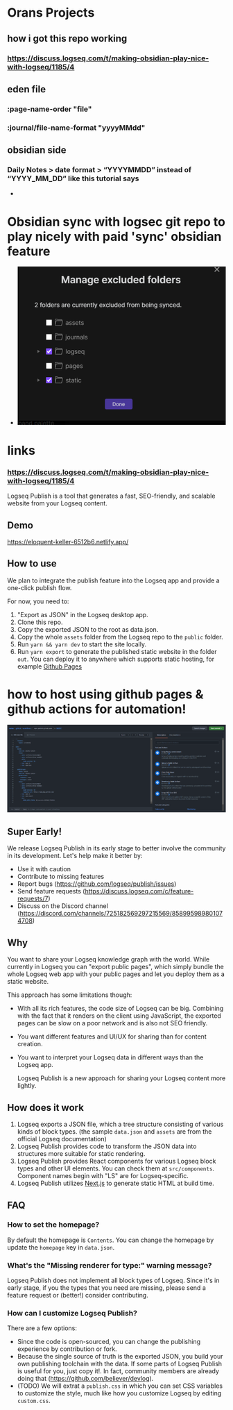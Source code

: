# Orans Projects
## how i got this repo working
### https://discuss.logseq.com/t/making-obsidian-play-nice-with-logseq/1185/4
## eden file
### :page-name-order "file"
### :journal/file-name-format "yyyyMMdd"
## obsidian side
### Daily Notes > date format > “YYYYMMDD” instead of “YYYY_MM_DD” like this tutorial says
-
# Obsidian sync with logsec git repo to play nicely with paid 'sync' obsidian feature
- ![image.png](./assets/image_1638597957358_0.png)
# links
### https://discuss.logseq.com/t/making-obsidian-play-nice-with-logseq/1185/4


Logseq Publish is a tool that generates a fast, SEO-friendly, and scalable website from your Logseq content.
## Demo

https://eloquent-keller-6512b6.netlify.app/
## How to use

We plan to integrate the publish feature into the Logseq app and provide a one-click publish flow.

For now, you need to:

1. "Export as JSON" in the Logseq desktop app.
2. Clone this repo.
3. Copy the exported JSON to the root as data.json.
4. Copy the whole `assets` folder from the Logseq repo to the `public` folder.
5. Run `yarn && yarn dev` to start the site locally.
6. Run `yarn export` to generate the published static website in the folder `out`. You can deploy it to anywhere which supports static hosting, for example [Github Pages](https://guides.github.com/features/pages/)
# how to host using github pages & github actions for automation!
![](assets/2021-12-03-20-50-10.png)
## Super Early!

We release Logseq Publish in its early stage to better involve the community in its development. Let's help make it better by:
- Use it with caution
- Contribute to missing features
- Report bugs (https://github.com/logseq/publish/issues)
- Send feature requests (https://discuss.logseq.com/c/feature-requests/7)
- Discuss on the Discord channel (https://discord.com/channels/725182569297215569/858995989801074708)
## Why

You want to share your Logseq knowledge graph with the world. While currently in Logseq you can "export public pages", which simply bundle the whole Logseq web app with your public pages and let you deploy them as a static website.

This approach has some limitations though:
- With all its rich features, the code size of Logseq can be big. Combining with the fact that it renders on the client using JavaScript, the exported pages can be slow on a poor network and is also not SEO friendly.
- You want different features and UI/UX for sharing than for content creation.
- You want to interpret your Logseq data in different ways than the Logseq app.
  
  Logseq Publish is a new approach for sharing your Logseq content more lightly.
## How does it work

1. Logseq exports a JSON file, which a tree structure consisting of various kinds of block types. (the sample `data.json` and `assets` are from the official Logseq documentation)
2. Logseq Publish provides code to transform the JSON data into structures more suitable for static rendering.
3. Logseq Publish provides React components for various Logseq block types and other UI elements. You can check them at `src/components`. Component names begin with "LS" are for Logseq-specific.
4. Logseq Publish utilizes [Next.js](https://nextjs.org/) to generate static HTML at build time.
## FAQ
### How to set the homepage?

By default the homepage is `Contents`. You can change the homepage by update the `homepage` key in `data.json`.
### What's the "Missing renderer for type:" warning message?

Logseq Publish does not implement all block types of Logseq. Since it's in early stage, if you the types that you need are missing, please send a feature request or (better!) consider contributing.
### How can I customize Logseq Publish?

There are a few options:
- Since the code is open-sourced, you can change the publishing experience by contribution or fork.
- Because the single source of truth is the exported JSON, you build your own publishing toolchain with the data. If some parts of Logseq Publish is useful for you, just copy it!. In fact, community members are already doing that (https://github.com/believer/devlog).
- (TODO) We will extrat a `publish.css` in which you can set CSS variables to customize the style, much like how you customize Logseq by editing `custom.css`.